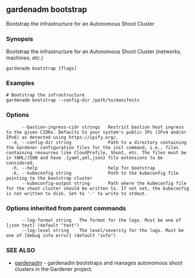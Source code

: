 ## gardenadm bootstrap

Bootstrap the infrastructure for an Autonomous Shoot Cluster

### Synopsis

Bootstrap the infrastructure for an Autonomous Shoot Cluster (networks, machines, etc.)

```
gardenadm bootstrap [flags]
```

### Examples

```
# Bootstrap the infrastructure
gardenadm bootstrap --config-dir /path/to/manifests
```

### Options

```
      --bastion-ingress-cidr strings   Restrict bastion host ingress to the given CIDRs. Defaults to your system's public IPs (IPv4 and/or IPv6) as detected using https://ipify.org/.
  -d, --config-dir string              Path to a directory containing the Gardener configuration files for the init command, i.e., files containing resources like CloudProfile, Shoot, etc. The files must be in YAML/JSON and have .{yaml,yml,json} file extensions to be considered.
  -h, --help                           help for bootstrap
  -k, --kubeconfig string              Path to the kubeconfig file pointing to the bootstrap cluster
      --kubeconfig-output string       Path where the kubeconfig file for the shoot cluster should be written to. If not set, the kubeconfig is not written to disk. Set to '-' to write to stdout.
```

### Options inherited from parent commands

```
      --log-format string   The format for the logs. Must be one of [json text] (default "text")
      --log-level string    The level/severity for the logs. Must be one of [debug info error] (default "info")
```

### SEE ALSO

* [gardenadm](gardenadm.md)	 - gardenadm bootstraps and manages autonomous shoot clusters in the Gardener project.


